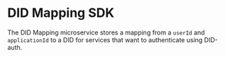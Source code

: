 # DID Mapping SDK
The DID Mapping microservice stores a mapping from a `userId` and `applicationId` to a DID for services that want to authenticate using DID-auth.